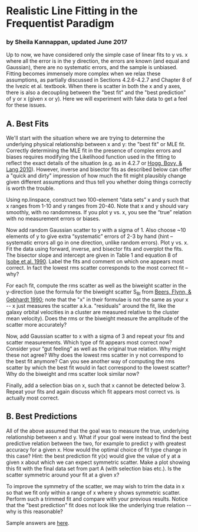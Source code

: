 # Realistic Line Fitting in the Frequentist Paradigm
### by Sheila Kannappan, updated June 2017

Up to now, we have considered only the simple case of linear fits to y vs. x where all the error is in the y direction, the errors are known (and equal and Gaussian), there are no systematic errors, and the sample is unbiased. Fitting becomes immensely more complex when we relax these assumptions, as partially discussed in Sections 4.2.6-4.2.7 and Chapter 8 of the Ivezic et al. textbook. When there is scatter in both the x and y axes, there is also a decoupling between the "best fit" and the "best prediction" of y or x (given x or y). Here we will experiment with fake data to get a feel for these issues.

## A. Best Fits

We'll start with the situation where we are trying to determine the underlying physical relationship between x and y: the "best fit" or MLE fit. Correctly determining the MLE fit in the presence of complex errors and biases requires modifying the Likelihood function used in the fitting to reflect the exact details of the situation (e.g. as in 4.2.7 or [Hogg, Bovy, \& Lang 2010](http://lanl.arxiv.org/abs/1008.4686)). However, inverse and bisector fits as described below can offer a "quick and dirty" impression of how much the fit might plausibly change given different assumptions and thus tell you whether doing things correctly is worth the trouble.

Using np.linspace, construct two 100-element “data sets” x and y such that x ranges from 1-10 and y ranges from 20-40.  Note that x and y should vary smoothly, with no randomness. If you plot y vs. x, you see the “true” relation with no measurement errors or biases.

Now add random Gaussian scatter to y with a sigma of 1. Also choose ~10 elements of y to give extra “systematic” errors of 2-3 by hand (hint – systematic errors all go in one direction, unlike random errors).  Plot y vs. x. Fit the data using forward, inverse, and bisector fits and overplot the fits. The bisector slope and intercept are given in Table 1 and equation 8 of [Isobe et al. 1990](http://adsabs.harvard.edu/abs/1990ApJ...364..104I). Label the fits and comment on which one appears most correct. In fact the lowest rms scatter corresponds to the most correct fit – why? 

For each fit, compute the rms scatter as well as the biweight scatter in the y-direction (use the formula for the biweight scatter S<sub>BI</sub> from [Beers, Flynn, & Gebhardt 1990](http://adsabs.harvard.edu/abs/1990AJ....100...32B); note that the "x" in their formulae is not the same as your x -- x just measures the scatter a.k.a. "residuals" around the fit, like the galaxy orbital velocities in a cluster are measured relative to the cluster mean velocity). Does the rms or the biweight measure the amplitude of the scatter more accurately?

Now, add Gaussian scatter to x with a sigma of 3 and repeat your fits and scatter measurements. Which type of fit appears most correct now? Consider your “gut feeling” as well as the original true relation. Why might these not agree? Why does the lowest rms scatter in y not correspond to the best fit anymore? Can you see another way of computing the rms scatter by which the best fit would in fact correspond to the lowest scatter? Why do the biweight and rms scatter look similar now?

Finally, add a selection bias on x, such that x cannot be detected below 3. Repeat your fits and again discuss which fit appears most correct vs. is actually most correct.

## B. Best Predictions

All of the above assumed that the goal was to measure the true, underlying relationship between x and y.  What if your goal were instead to find the best predictive relation between the two, for example to predict y with greatest accuracy for a given x. How would the optimal choice of fit type change in this case? Hint: the best prediction fit y(x) would give the value of y at a given x about which we can expect symmetric scatter. Make a plot showing this fit with the final data set from part A (with selection bias etc.). Is the scatter symmetric around your fit at a given x?

To improve the symmetry of the scatter, we may wish to trim the data in x so that we fit only within a range of x where y shows symmetric scatter. Perform such a trimmed fit and compare with your previous results. Notice that the "best prediction" fit does not look like the underlying true relation -- why is this reasonable?

Sample answers are [here](https://github.com/capprogram/2017bootcamp-general/blob/master/fittingchoices.py).
